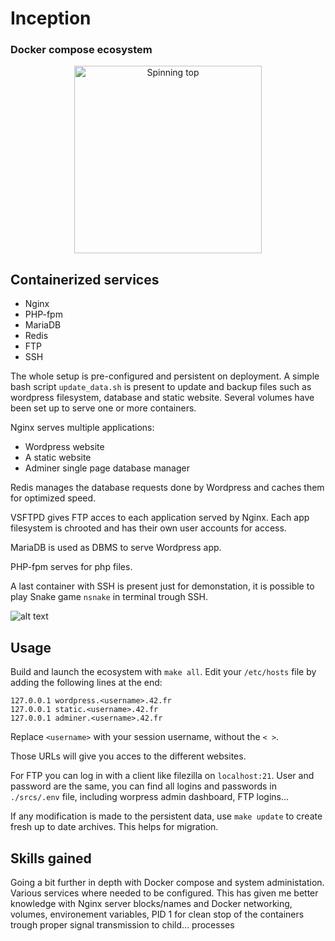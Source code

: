 # Inception

### Docker compose ecosystem

<p align="center">
  <img src="https://i.imgur.com/CVUUxlu.jpg" height="300px" alt="Spinning top" />
</p>

## Containerized services

- Nginx
- PHP-fpm
- MariaDB
- Redis
- FTP
- SSH

The whole setup is pre-configured and persistent on deployment. A simple bash script `update_data.sh` is present to update and backup files such as wordpress filesystem, database and static website. Several volumes have been set up to serve one or more containers.

Nginx serves multiple applications:
 - Wordpress website
 - A static website
 - Adminer single page database manager
 
Redis manages the database requests done by Wordpress and caches them for optimized speed.
 
VSFTPD gives FTP acces to each application served by Nginx. Each app filesystem is chrooted and has their own user accounts for access.

MariaDB is used as DBMS to serve Wordpress app.

PHP-fpm serves for php files.

A last container with SSH is present just for demonstation, it is possible to play Snake game `nsnake` in terminal trough SSH.

![alt text](https://i.imgur.com/8rljST8.png "Docker compose schema")

## Usage

Build and launch the ecosystem with `make all`. Edit your `/etc/hosts` file by adding the following lines at the end:

```
127.0.0.1 wordpress.<username>.42.fr
127.0.0.1 static.<username>.42.fr
127.0.0.1 adminer.<username>.42.fr
```

Replace `<username>` with your session username, without the `< >`.

Those URLs will give you acces to the different websites.

For FTP you can log in with a client like filezilla on `localhost:21`. User and password are the same, you can find all logins and passwords in `./srcs/.env` file, including worpress admin dashboard, FTP logins...

If any modification is made to the persistent data, use `make update` to create fresh up to date archives. This helps for migration.

## Skills gained

Going a bit further in depth with Docker compose and system administation. Various services where needed to be configured. This has given me better knowledge with Nginx server blocks/names and Docker networking, volumes, environement variables, PID 1 for clean stop of the containers trough proper signal transmission to child... processes
